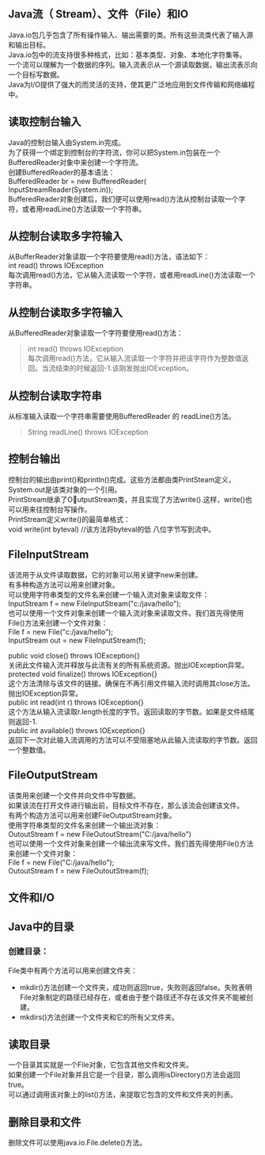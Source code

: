 ## Java流（ Stream）、文件（File）和IO  
Java.io包几乎包含了所有操作输入、输出需要的类。所有这些流类代表了输入源和输出目标。  
Java.io包中的流支持很多种格式，比如：基本类型、对象、本地化字符集等。  
一个流可以理解为一个数据的序列。输入流表示从一个源读取数据，输出流表示向一个目标写数据。  
Java为I/O提供了强大的而灵活的支持，使其更广泛地应用到文件传输和网络编程中。  

## 读取控制台输入 
Java的控制台输入由System.in完成。  
为了获得一个绑定到控制台的字符流，你可以把System.in包装在一个BufferedReader对象中来创建一个字符流。  
创建BufferedReader的基本语法：  
BufferedReader br = new BufferedReader(  
    InputStreamReader(System.in));  
BufferedReader对象创建后，我们便可以使用read()方法从控制台读取一个字符，或者用readLine()方法读取一个字符串。  

## 从控制台读取多字符输入  
从BufferReader对象读取一个字符要使用read()方法，语法如下：  
int read() throws IOException   
每次调用read()方法，它从输入流读取一个字符，或者用readLine()方法读取一个字符串。  
## 从控制台读取多字符输入 
从BufferedReader对象读取一个字符要使用read()方法：   
> int read() throws IOException  
每次调用read()方法，它从输入流读取一个字符并把该字符作为整数值返回。当流结束的时候返回-1.该刚发抛出IOException。  

##  从控制台读取字符串  
从标准输入读取一个字符串需要使用BufferedReader 的 readLine()方法。  
> String readLine() throws IOException  


## 控制台输出 
控制台的输出由print()和println()完成。这些方法都由类PrintSteam定义，System.out是该类对象的一个引用。  
PrintStream继承了OutputStream类，并且实现了方法write().这样，write()也可以用来往控制台写操作。  
PrintStream定义write()的最简单格式：  
void write(int byteval) //该方法将byteval的低 八位字节写到流中。  

## FileInputStream  
该流用于从文件读取数据，它的对象可以用关键字new来创建。  
有多种构造方法可以用来创建对象。  
可以使用字符串类型的文件名来创建一个输入流对象来读取文件：  
InputStream f = new FileInputStream("c:/java/hello");  
也可以使用一个文件对象来创建一个输入流对象来读取文件。我们首先得使用File()方法来创建一个文件对象：  
File f = new File("c:/java/hello");  
InputStream out = new FileInputStream(f);  


public void close() throws IOException{}  
关闭此文件输入流并释放与此流有关的所有系统资源。抛出IOException异常。  
protected void finalize() throws IOException{}  
这个方法清除与该文件的链接。确保在不再引用文件输入流时调用其close方法。抛出IOException异常。  
public int read(int r) throws IOException{}  
这个方法从输入流读取r.length长度的字节。返回读取的字节数。如果是文件结尾则返回-1.  
public int available() throws IOException{}  
返回下一次对此输入流调用的方法可以不受阻塞地从此输入流读取的字节数。返回一个整数值。  

## FileOutputStream  
该类用来创建一个文件并向文件中写数据。  
如果该流在打开文件进行输出前，目标文件不存在，那么该流会创建该文件。  
有两个构造方法可以用来创建FileOutputStream对象。  
使用字符串类型的文件名来创建一个输出流对象：  
OutoutStream f = new FileOutoutStream("C:/java/hello")  
也可以使用一个文件对象来创建一个输出流来写文件。我们首先得使用File()方法来创建一个文件对象：  
File f = new File("C:/java/hello");  
OutoutStream f = new FileOutoutStream(f);  

## 文件和I/O  


## Java中的目录 
### 创建目录： 
File类中有两个方法可以用来创建文件夹：  
* mkdir()方法创建一个文件夹，成功则返回true，失败则返回false。失败表明File对象制定的路径已经存在，或者由于整个路径还不存在该文件夹不能被创建。  
* mkdirs()方法创建一个文件夹和它的所有父文件夹。  

## 读取目录 
一个目录其实就是一个File对象，它包含其他文件和文件夹。  
如果创建一个File对象并且它是一个目录，那么调用isDirectory()方法会返回true。  
可以通过调用该对象上的list()方法，来提取它包含的文件和文件夹的列表。  

## 删除目录和文件  
删除文件可以使用java.io.File.delete()方法。  
